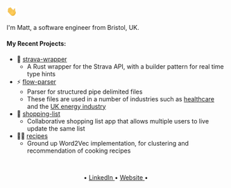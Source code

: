 

<img src="static/wave.gif" width="24px" alt="hi">

I'm Matt, a software engineer from Bristol, UK.


#### My Recent Projects:
 
 - 🏃 [strava-wrapper](https://github.com/MattBarkway/strava-wrapper) 
   - A Rust wrapper for the Strava API, with a builder pattern for real time type hints
 - ⚡️ [flow-parser](https://github.com/MattBarkway/flow-parser) 
   - Parser for structured pipe delimited files
   - These files are used in a number of industries such as [healthcare](https://en.wikipedia.org/wiki/Health_Level_7#HL7_Version_2) and the [UK energy industry](https://www.electralink.co.uk/data-catalogues/dtc-catalogue/)
 - 🛒 [shopping-list](https://github.com/MattBarkway/shopping-list) 
   - Collaborative shopping list app that allows multiple users to live update the same list
 - 👨‍🍳 [recipes](https://github.com/MattBarkway/recipes) 
   - Ground up Word2Vec implementation, for clustering and recommendation of cooking recipes

<br>
<p align="center">
   •
   <a href="https://www.linkedin.com/in/matt-barkway/" target="_blank">
      LinkedIn
   </a>
   •
   <a href="https://mattbarkway.dev/" target="_blank">
      Website
   </a>
   •
</p>
